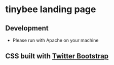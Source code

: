 # tinybee landing page
## Development
- Please run with Apache on your machine

## CSS built with [Twitter Bootstrap](http://getbootstrap.com)
